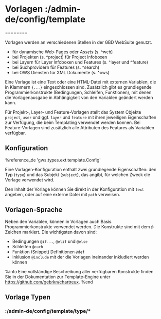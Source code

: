 # Vorlagen :/admin-de/config/template
========

Vorlagen werden an verschiedenen Stellen in der GBD WebSuite genutzt.

- für dynamische Web-Pages oder *Assets* (s. ^web)
- bei Projekten (s. ^project) für Project Infoboxen
- bei Layern  für Layer Infoboxen und Features (s. ^layer und ^feature)
- bei Suchprovidern für Features (s. ^search)
- bei OWS Diensten für XML Dokumente (s. ^ows)

Eine Vorlage ist eine Text oder eine HTML-Datei mit externen Variablen, die in Klammern `{...}` eingeschlossen sind. Zusätzlich gibt es grundlegende Programmierkonstrukte (Bedingungen, Schleifen, Funktionen), mit denen die Vorlagenausgabe in Abhängigkeit von den Variablen geändert werden kann.

Für Projekt-, Layer- und Feature-Vorlagen stellt das System Objekte `project`, `user` und ggf. `layer` und `feature` mit ihren jeweiligen Eigenschaften zur Verfügung, die beim Templating verwendet werden können. Bei Feature-Vorlagen sind zusätzlich alle Attributen des Features als Variablen verfügbar.

Konfiguration
-------------

%reference_de 'gws.types.ext.template.Config'

Eine Vorlagen-Konfiguration enthält zwei grundlegende Eigenschaften: den Typ (`type`) und das Subjekt (`subject`), das angibt, für welchen Zweck die Vorlage verwendet wird.

Den Inhalt der Vorlage können Sie direkt in der Konfiguration mit `text` angeben, oder auf eine externe Datei mit `path` verweisen.

Vorlagen-Sprache
----------------

Neben den Variablen, können in Vorlagen auch Basis Programmierkonstrukte verwendet werden. Die Konstrukte sind mit dem `@` Zeichen markiert. Die wichtigsten davon sind:

- Bedingungen `@if...`, `@elif` und `@else`
- Schleifen `@each`
- Funktion (Snippet) Definitionen `@def`
- Inklusion `@include` mit der die Vorlagen ineinander inkludiert werden können

%info
 Eine vollständige Beschreibung aller verfügbaren Konstrukte finden Sie in der Dokumentation zur Template-Engine unter https://github.com/gebrkn/chartreux.
%end

## Vorlage Typen

### :/admin-de/config/template/type/*



